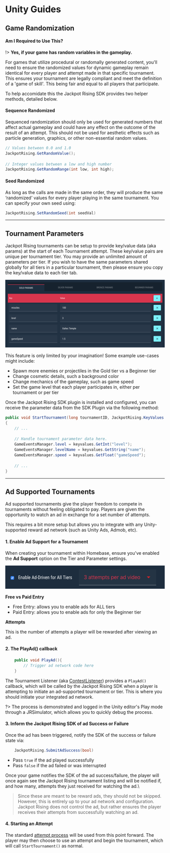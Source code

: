# Unity Guides

## Game Randomization

#### Am I Required to Use This?

!> **Yes, if your game has random variables in the gameplay.**

For games that utilize procedural or randomally generated content, you'll need to ensure the randomized values for dynamic gameplay remain identical for every player and attempt made in that specific tournament. This ensures your tournament are legally compliant and meet the definition of a 'game of skill'. This being fair and equal to all players that participate.

To help accomidate this the Jackpot Rising SDK provides two helper methods, detailed below.

#### Sequence Randomized

Sequenced randomization should only be used for generated numbers that affect actual gameplay and could have any effect on the outcome of the result of an attempt. This should not be used for aesthetic effects such as particle generation, graphics, or other non-essential random values.

```csharp
// Values between 0.0 and 1.0
JackpotRising.GetRandomValue();

// Integer values between a low and high number
JackpotRising.GetRandomRange(int low, int high);
```

#### Seed Randomized

As long as the calls are made in the same order, they will produce the same ‘randomized’ values for every player playing in the same tournament. You can specify your own seed using:

```csharp
JackpotRising.SetRandomSeed(int seedVal)
```

---

## Tournament Parameters

Jackpot Rising tournaments can be setup to provide key/value data (aka params) at the start of each Tournament attempt. These key/value pairs are unique per tournament tier. You may provide an unlimited amount of parameters per tier. If you wish to have the same parameters shared globally for all tiers in a particular tournament, then please ensure you copy the key/value data to each tier tab.

![Screenshot](media/parameters/001.png)

This feature is only limited by your imagination! Some example use-cases might include:

- Spawn more enemies or projectiles in the Gold tier vs a Beginner tier
- Change cosmetic details, such a background color
- Change mechanics of the gameplay, such as game speed
- Set the game level that each player participates in, either per tournament or per tier

Once the Jackpot Rising SDK plugin is installed and configured, you can receive the parameter data from the SDK Plugin via the following method:

```csharp
public void StartTournament(long tournamentID, JackpotRising.KeyValues keyvalues)
{
    // ...

    // Handle tournament parameter data here.
    GameEventsManager.level = keyvalues.GetInt("level");
    GameEventsManager.levelName = keyvalues.GetString("name");
    GameEventsManager.speed = keyvalues.GetFloat("gameSpeed");

    // ...
}
```

---

## Ad Supported Tournaments


Ad supported tournaments give the player freedom to compete in tournaments without feeling obligated to pay. Players are given the opportunity to watch an ad in exchange for a set number of attempts.

This requires a bit more setup but allows you to integrate with any Unity-supported reward ad network (such as Unity Ads, Admob, etc).

#### 1. Enable Ad Support for a Tournament

When creating your tournament within Homebase, ensure you've enabled the **Ad Support** option on the Tier and Parameter settings.

![Screenshot](media/ads/001.png)

**Free vs Paid Entry**

- Free Entry: allows you to enable ads for ALL tiers
- Paid Entry: allows you to enable ads for only the Beginner tier

**Attempts**

This is the number of attempts a player will be rewarded after viewing an ad.

#### 2. The PlayAd() callback

```csharp
    public void PlayAd(){
        // Trigger ad network code here
    }
```

The Tournament Listener (aka [ContestListener](unity/integration?id=trigger-the-sdk)) provides a `PlayAd()` callback, which will be called by the Jackpot Rising SDK when a player is attempting to initiate an ad-supported tournament or tier. This is where you should initiate your integrated ad network.

?> The process is demonstrated and logged in the Unity editor's Play mode through a JRSimulator, which allows you to quickly debug the process.

#### 3. Inform the Jackpot Rising SDK of ad Success or Failure

Once the ad has been triggered, notify the SDK of the success or failure state via:

```csharp
    JackpotRising.SubmitAdSuccess(bool)
```

* Pass `true` if the ad played successfully
* Pass `false` if the ad failed or was interrupted

Once your game notifies the SDK of the ad success/failure, the player will once again see the Jackpot Rising tournament listing and will be notified if, and how many, attempts they just received for watching the ad.\

> Since these are meant to be reward ads, they should not be skipped. However, this is entirely up to your ad network and configuration. Jackpot Rising does not control the ad, but rather ensures the player receives their attempts from successfully watching an ad.


#### 4. Starting an Attempt

The standard [attempt process](unity/integration?id=make-an-attempt) will be used from this point forward.
 The player may then choose to use an attempt and begin the tournament, which will call `StartTournament()` as normal.
